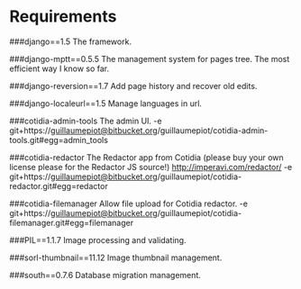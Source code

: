 Requirements
============

###django==1.5
The framework.

###django-mptt==0.5.5
The management system for pages tree. The most efficient way I know so far.

###django-reversion==1.7
Add page history and recover old edits.

###django-localeurl==1.5
Manage languages in url.

###cotidia-admin-tools
The admin UI.
	-e git+https://guillaumepiot@bitbucket.org/guillaumepiot/cotidia-admin-tools.git#egg=admin_tools

###cotidia-redactor
The Redactor app from Cotidia (please buy your own license please for the Redactor JS source!) http://imperavi.com/redactor/
	-e git+https://guillaumepiot@bitbucket.org/guillaumepiot/cotidia-redactor.git#egg=redactor

###cotidia-filemanager
Allow file upload for Cotidia redactor.
	-e git+https://guillaumepiot@bitbucket.org/guillaumepiot/cotidia-filemanager.git#egg=filemanager
	
###PIL==1.1.7
Image processing and validating.

###sorl-thumbnail==11.12
Image thumbnail management.

###south==0.7.6
Database migration management.
